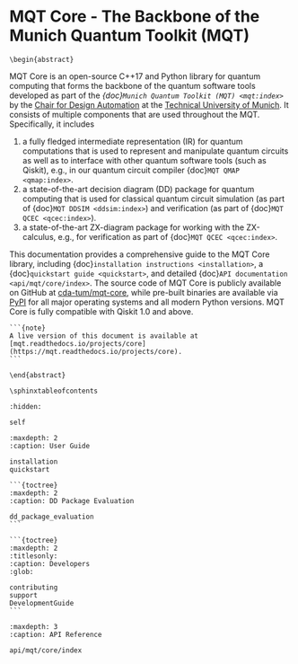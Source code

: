 # MQT Core - The Backbone of the Munich Quantum Toolkit (MQT)

```{raw} latex
\begin{abstract}
```

MQT Core is an open-source C++17 and Python library for quantum computing that forms the backbone of the quantum software tools developed as part of the _{doc}`Munich Quantum Toolkit (MQT) <mqt:index>`_ by the [Chair for Design Automation](https://www.cda.cit.tum.de/) at the [Technical University of Munich](https://www.tum.de/).
It consists of multiple components that are used throughout the MQT. Specifically, it includes

1. a fully fledged intermediate representation (IR) for quantum computations that is used
   to represent and manipulate quantum circuits as well as to interface with other quantum software tools (such as Qiskit), e.g., in our quantum circuit compiler {doc}`MQT QMAP <qmap:index>`.
2. a state-of-the-art decision diagram (DD) package for quantum computing that is used for classical quantum circuit simulation (as part of {doc}`MQT DDSIM <ddsim:index>`) and verification (as part of {doc}`MQT QCEC <qcec:index>`).
3. a state-of-the-art ZX-diagram package for working with the ZX-calculus, e.g., for verification as part of {doc}`MQT QCEC <qcec:index>`.

This documentation provides a comprehensive guide to the MQT Core library, including {doc}`installation instructions <installation>`, a {doc}`quickstart guide <quickstart>`, and detailed {doc}`API documentation <api/mqt/core/index>`.
The source code of MQT Core is publicly available on GitHub at [cda-tum/mqt-core](https://github.com/cda-tum/mqt-core), while pre-built binaries are available via [PyPI](https://pypi.org/project/mqt.core/) for all major operating systems and all modern Python versions.
MQT Core is fully compatible with Qiskit 1.0 and above.

````{only} latex
```{note}
A live version of this document is available at [mqt.readthedocs.io/projects/core](https://mqt.readthedocs.io/projects/core).
```
````

```{raw} latex
\end{abstract}

\sphinxtableofcontents
```

```{toctree}
:hidden:

self
```

```{toctree}
:maxdepth: 2
:caption: User Guide

installation
quickstart
```

````{only} not latex
```{toctree}
:maxdepth: 2
:caption: DD Package Evaluation

dd_package_evaluation
```

```{toctree}
:maxdepth: 2
:titlesonly:
:caption: Developers
:glob:

contributing
support
DevelopmentGuide
```
````

```{toctree}
:maxdepth: 3
:caption: API Reference

api/mqt/core/index
```
